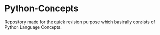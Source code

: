 # Python-Concepts

Repository made for the quick revision purpose which basically consists of Python Language Concepts.
